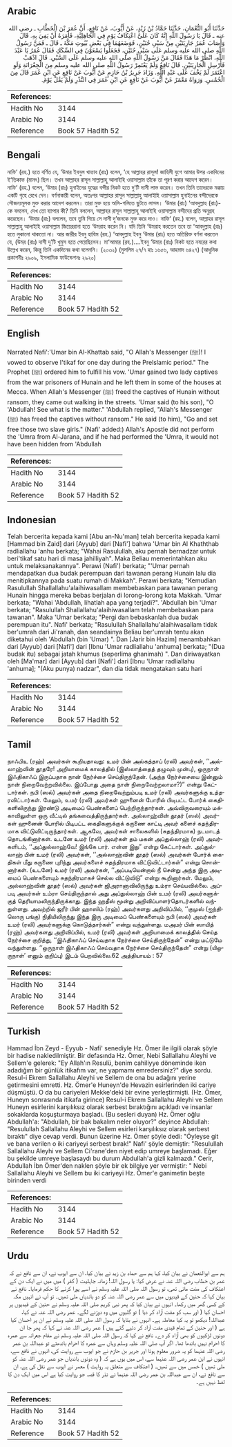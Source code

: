 ## Arabic


<div dir="rtl" lang="ar" style={{fontSize:'larger',backgroundColor:'#f8f9fa',padding:20}}>
حَدَّثَنَا أَبُو النُّعْمَانِ، حَدَّثَنَا حَمَّادُ بْنُ زَيْدٍ، عَنْ أَيُّوبَ، عَنْ نَافِعٍ، أَنَّ عُمَرَ بْنَ الْخَطَّابِ ـ رضى الله عنه ـ قَالَ يَا رَسُولَ اللَّهِ إِنَّهُ كَانَ عَلَىَّ اعْتِكَافُ يَوْمٍ فِي الْجَاهِلِيَّةِ، فَأَمَرَهُ أَنْ يَفِيَ بِهِ‏.‏ قَالَ وَأَصَابَ عُمَرُ جَارِيَتَيْنِ مِنْ سَبْىِ حُنَيْنٍ، فَوَضَعَهُمَا فِي بَعْضِ بُيُوتِ مَكَّةَ ـ قَالَ ـ فَمَنَّ رَسُولُ اللَّهِ صلى الله عليه وسلم عَلَى سَبْىِ حُنَيْنٍ، فَجَعَلُوا يَسْعَوْنَ فِي السِّكَكِ فَقَالَ عُمَرُ يَا عَبْدَ اللَّهِ، انْظُرْ مَا هَذَا فَقَالَ مَنَّ رَسُولُ اللَّهِ صلى الله عليه وسلم عَلَى السَّبْىِ‏.‏ قَالَ اذْهَبْ فَأَرْسِلِ الْجَارِيَتَيْنِ‏.‏ قَالَ نَافِعٌ وَلَمْ يَعْتَمِرْ رَسُولُ اللَّهِ صلى الله عليه وسلم مِنَ الْجِعْرَانَةِ وَلَوِ اعْتَمَرَ لَمْ يَخْفَ عَلَى عَبْدِ اللَّهِ‏.‏ وَزَادَ جَرِيرُ بْنُ حَازِمٍ عَنْ أَيُّوبَ عَنْ نَافِعٍ عَنِ ابْنِ عُمَرَ قَالَ مِنَ الْخُمُسِ‏.‏ وَرَوَاهُ مَعْمَرٌ عَنْ أَيُّوبَ عَنْ نَافِعٍ عَنِ ابْنِ عُمَرَ فِي النَّذْرِ وَلَمْ يَقُلْ يَوْمَ‏.‏
</div>
<div style={{backgroundColor:'#f8f9fa',padding:20, marginBottom: 10}}><table> <thead> <tr> <th>References:</th> <th></th> </tr> </thead> <tbody><tr><td>Hadith No</td><td>3144</td></tr><tr><td>Arabic No</td><td>3144</td></tr><tr><td>Reference</td><td>Book 57 Hadith 52</td></tr></tbody></table></div>

## Bengali


<div dir="ltr" lang="bn" style={{fontSize:'larger',backgroundColor:'#f8f9fa',padding:20}}>
নাফি‘ (রহ.) হতে বর্ণিত যে, ‘উমার ইবনুল খাত্তাব (রাঃ) বলেন, ‘হে আল্লাহর রাসূল! জাহিলী যুগে আমার উপর একদিনের ই‘তিকাফ (মানৎ) ছিল। তখন আল্লাহর রাসূল সাল্লাল্লাহু আলাইহি ওয়াসাল্লাম তাঁকে তা পূরণ করার আদেশ করেন। নাফি‘ (রহ.) বলেন, ‘উমার (রাঃ) হুনাইনের যুদ্ধের বন্দীর নিকট হতে দু’টি দাসী লাভ করেন। তখন তিনি তাদেরকে মক্কায় একটি গৃহে রেখে দেন। বর্ণনাকারী বলেন, অতঃপর আল্লাহর রাসূল সাল্লাল্লাহু আলাইহি ওয়াসাল্লাম হুনাইনের বন্দীদেরকে সৌজন্যমূলক মুক্ত করার আদেশ করলেন। তারা মুক্ত হয়ে অলি-গলিতে ছুটতে লাগল। ‘উমার (রাঃ) ‘আবদুল্লাহ (রাঃ)-কে বললেন, দেখ তো ব্যাপার কী? তিনি বললেন, আল্লাহর রাসূল সাল্লাল্লাহু আলাইহি ওয়াসাল্লাম বন্দীদের প্রতি অনুগ্রহ করেছেন। ‘উমার (রাঃ) বললেন, তবে তুমি গিয়ে সে দাসী দু’জনকে মুক্ত করে দাও। নাফি‘ (রহ.) বলেন, আল্লাহর রাসূল সাল্লাল্লাহু আলাইহি ওয়াসাল্লাম জিয়েররানা হতে ‘উমরাহ করেন নি। যদি তিনি ‘উমরাহ করতেন তবে তা ‘আবদুল্লাহ (রাঃ) হতে লুকানো থাকতো না। আর জারীর ইবনু হাযিম (রহ.) ‘আবদুল্লাহ ইবনু ‘উমার (রাঃ) হতে অতিরিক্ত বর্ণনা করতেন যে, (উমর (রাঃ) দাসী দু’টি খুমুস হতে পেয়েছিলেন। মা‘আমার (রহ.)....ইবনু ‘উমার (রাঃ) নিকট হতে নযরের কথা উল্লেখ করেন, কিন্তু তিনি একদিনের কথা বলেননি। (২০৩২) (মুসলিম ২৭/৭ হাঃ ১৬৫৬, আহমাদ ৬৪২৭) (আধুনিক প্রকাশনীঃ ২৯০৯, ইসলামিক ফাউন্ডেশনঃ ২৯২০)
</div>
<div style={{backgroundColor:'#f8f9fa',padding:20, marginBottom: 10}}><table> <thead> <tr> <th>References:</th> <th></th> </tr> </thead> <tbody><tr><td>Hadith No</td><td>3144</td></tr><tr><td>Arabic No</td><td>3144</td></tr><tr><td>Reference</td><td>Book 57 Hadith 52</td></tr></tbody></table></div>

## English


<div dir="ltr" lang="en" style={{fontSize:'larger',backgroundColor:'#f8f9fa',padding:20}}>
Narrated Nafi':'Umar bin Al-Khattab said, "O Allah's Messenger (ﷺ)! I vowed to observe I'tikaf for one day during the Prelslamic period." The Prophet (ﷺ) ordered him to fulfill his vow. 'Umar gained two lady captives from the war prisoners of Hunain and he left them in some of the houses at Mecca. When Allah's Messenger (ﷺ) freed the captives of Hunain without ransom, they came out walking in the streets. 'Umar said (to his son), "O 'Abdullah! See what is the matter." 'Abdullah replied, "Allah's Messenger (ﷺ) has freed the captives without ransom." He said (to him), "Go and set free those two slave girls." (Nafi' added:) Allah's Apostle did not perform the 'Umra from Al-Jarana, and if he had performed the 'Umra, it would not have been hidden from 'Abdullah
</div>
<div style={{backgroundColor:'#f8f9fa',padding:20, marginBottom: 10}}><table> <thead> <tr> <th>References:</th> <th></th> </tr> </thead> <tbody><tr><td>Hadith No</td><td>3144</td></tr><tr><td>Arabic No</td><td>3144</td></tr><tr><td>Reference</td><td>Book 57 Hadith 52</td></tr></tbody></table></div>

## Indonesian


<div dir="ltr" lang="id" style={{fontSize:'larger',backgroundColor:'#f8f9fa',padding:20}}>
Telah bercerita kepada kami [Abu an-Nu'man] telah bercerita kepada kami [Hammad bin Zaid] dari [Ayyub] dari [Nafi'] bahwa 'Umar bin Al Khaththab radliallahu 'anhu berkata; "Wahai Rasulullah, aku pernah bernadzar untuk beri'tikaf satu hari di masa jahilliyah". Maka Beliau memerintahkan aku untuk melaksanakannya". Perawi (Nafi') berkata; "'Umar pernah mendapatkan dua budak perempuan dari tawanan perang Hunain lalu dia menitipkannya pada suatu rumah di Makkah". Perawi berkata; "Kemudian Rasulullah Shallallahu'alaihiwasallam membebaskan para tawanan perang Hunain hingga mereka bebas berjalan di lorong-lorong kota Makkah. 'Umar berkata; "Wahai 'Abdullah, lihatlah apa yang terjadi?". 'Abdullah bin 'Umar berkata; "Rasulullah Shallallahu'alaihiwasallam telah membebaskan para tawanan". Maka 'Umar berkata; "Pergi dan bebaskanlah dua budak perempuan itu". Nafi' berkata; "Rasulullah Shallallahu'alaihiwasallam tidak ber'umrah dari Ji'ranah, dan seandainya Beliau ber'umrah tentu akan diketahui oleh 'Abdullah (bin 'Umar) ". Dan [Jarir bin Hazim] menambahkan dari [Ayyub] dari [Nafi'] dari [Ibnu 'Umar radliallahu 'anhuma] berkata; "(Dua budak itu) sebagai jatah khumus (seperlima ghanimah) ". Dan diriwayatkan oleh [Ma'mar] dari [Ayyub] dari [Nafi'] dari [Ibnu 'Umar radliallahu 'anhuma]; "(Aku punya) nadzar", dan dia tidak mengatakan satu hari
</div>
<div style={{backgroundColor:'#f8f9fa',padding:20, marginBottom: 10}}><table> <thead> <tr> <th>References:</th> <th></th> </tr> </thead> <tbody><tr><td>Hadith No</td><td>3144</td></tr><tr><td>Arabic No</td><td>3144</td></tr><tr><td>Reference</td><td>Book 57 Hadith 52</td></tr></tbody></table></div>

## Tamil


<div dir="ltr" lang="ta" style={{fontSize:'larger',backgroundColor:'#f8f9fa',padding:20}}>
நாஃபிஉ (ரஹ்) அவர்கள் கூறியதாவது: உமர் பின் அல்கத்தாப் (ரலி) அவர்கள், ‘‘அல்லாஹ்வின் தூதரே! அறியாமைக் காலத்தில் (இஸ்லாத்தைத் தழுவும் முன்பு), ஒருநாள் இஃதிகாஃப் இருப்பதாக நான் நேர்ச்சை செய்திருந்தேன். (அந்த நேர்ச்சையை இன்னும் நான் நிறைவேற்றவில்லை. இப்போது அதை நான் நிறைவேற்றலாமா?)” என்று கேட்டார்கள். நபி (ஸல்) அவர்கள் அதை நிறைவேற்றும்படி உமர் (ரலி) அவர்களுக்கு உத்தரவிட்டார்கள். மேலும், உமர் (ரலி) அவர்கள் ஹுனைன் போரில் பிடிபட்ட போர்க் கைதிகளிலிருந்து இரண்டு அடிமைப் பெண்களைப் பெற்றிருந்தார்கள். அவ்விருவரையும் மக்காவிலுள்ள ஒரு வீட்டில் தங்கவைத்திருந்தார்கள். அல்லாஹ்வின் தூதர் (ஸல்) அவர்கள் ஹுனைன் போரில் பிடிபட்ட கைதிகளுக்குக் கருணை காட்டி அவர் களைச் சுதந்திரமாக விட்டுவிட்டிருந்தார்கள். ஆகவே, அவர்கள் சாலைகளில் (சுதந்திரமாக) நடமாடத் தொடங்கினார்கள். உடனே உமர் (ரலி) அவர்கள் தம் மகன் அப்துல்லாஹ் (ரலி) அவர்களிடம், ‘‘அப்துல்லாஹ்வே! இங்கே பார். என்ன இது” என்று கேட்டார்கள். அப்துல்லாஹ் பின் உமர் (ரலி) அவர்கள், ‘‘அல்லாஹ்வின் தூதர் (ஸல்) அவர்கள் போர்க் கைதிகள் மீது கருணை புரிந்து அவர்களைச் சுதந்திரமாக விட்டுவிட்டார்கள்” என்று சொன்னார்கள். (உடனே) உமர் (ரலி) அவர்கள், ‘‘அப்படியென்றால் நீ சென்று அந்த இரு அடிமைப் பெண்களையும் சுதந்திரமாகச் செல்ல விட்டுவிடு” என்று கூறினார்கள். மேலும், அல்லாஹ்வின் தூதர் (ஸல்) அவர்கள் ஜிஅரானாவிலிருந்து உம்ரா செய்யவில்லை. அப்படி அவர்கள் உம்ரா செய்திருந்தால் அது அப்துல்லாஹ் பின் உமர் (ரலி) அவர்களுக்குத் தெரியாமலிருந்திருக்காது. இந்த ஹதீஸ் மூன்று அறிவிப்பாளர்தொடர்களில் வந்துள்ளது. அவற்றில் ஜரீர் பின் ஹாஸிம் (ரஹ்) அவர்களது அறிவிப்பில், ‘‘குமுஸ் (ஐந்திலொரு பங்கு) நிதியிலிருந்து இந்த இரு அடிமைப் பெண்களையும் நபி (ஸல்) அவர்கள் உமர் (ரலி) அவர்களுக்கு கொடுத்தார்கள்” என்று வந்துள்ளது. மஅமர் பின் ஸாயித் (ரஹ்) அவர்களது அறிவிப்பில், உமர் (ரலி) அவர்கள் அறியாமைக் காலத்தில் செய்த நேர்ச்சை குறித்து, ‘‘இஃதிகாஃப் செய்வதாக நேர்ச்சை செய்திருந்தேன்” என்று மட்டுமே வந்துள்ளது. ‘‘ஒருநாள் இஃதிகாஃப் செய்வதாக நேர்ச்சை செய்திருந்தேன்” என்று (யிஒருநாள்’ எனும் குறிப்பு) இடம் பெறவில்லை.62 அத்தியாயம் : 57
</div>
<div style={{backgroundColor:'#f8f9fa',padding:20, marginBottom: 10}}><table> <thead> <tr> <th>References:</th> <th></th> </tr> </thead> <tbody><tr><td>Hadith No</td><td>3144</td></tr><tr><td>Arabic No</td><td>3144</td></tr><tr><td>Reference</td><td>Book 57 Hadith 52</td></tr></tbody></table></div>

## Turkish


<div dir="ltr" lang="tr" style={{fontSize:'larger',backgroundColor:'#f8f9fa',padding:20}}>
Hammad İbn Zeyd - Eyyub - Nafi' senediyle Hz. Ömer ile ilgili olarak şöyle bir hadise nakledilmiştir. Bir defasında Hz. Ömer, Nebi Sallallahu Aleyhi ve Sellem'e gelerek: "Ey Allah'ın Resulü, benim cahiliyye döneminde iken adadığım bir günlük itikafım var, ne yapmamı emredersiniz?" diye sordu. Resul-i Ekrem Sallallahu Aleyhi ve Sellem de ona bu adağını yerine getirmesini emretti. Hz. Ömer'e Huneyn'de Hevazin esirlerinden iki cariye düşmüştü. O da bu cariyeleri Mekke'deki bir evine yerleştirmişti. (Hz. Ömer, Huneyn sonrasında itikafa girince) Resul-i Ekrem Sallallahu Aleyhi ve Sellem Huneyn esirlerini karşılıksız olarak serbest bıraktığını açıkladı ve insanlar sokaklarda koşuşturmaya başladı. (Bu sesleri duyan) Hz. Ömer oğlu Abdullah'a: "Abdullah, bir bak bakalım neler oluyor?" deyince Abdullah: "Resulullah Sallallahu Aleyhi ve Sellem esirleri karşılıksız olarak serbest bıraktı" diye cevap verdi. Bunun üzerine Hz. Ömer şöyle dedi: "Öyleyse git ve bana verilen o iki cariyeyi serbest bırak!" Nafi' şöyle demiştir: "Resulullah Sallallahu Aleyhi ve Sellem Ci'rane'den niyet edip umreye başlamadı. Eğer bu şekilde umreye başlasaydı bu durum Abdullah'a gizli kalmazdı." Cerir, Abdullah İbn Ömer'den naklen şöyle bir ek bilgiye yer vermiştir: " Nebi Sallallahu Aleyhi ve Sellem bu iki cariyeyi Hz. Ömer'e ganimetin beşte birinden verdi
</div>
<div style={{backgroundColor:'#f8f9fa',padding:20, marginBottom: 10}}><table> <thead> <tr> <th>References:</th> <th></th> </tr> </thead> <tbody><tr><td>Hadith No</td><td>3144</td></tr><tr><td>Arabic No</td><td>3144</td></tr><tr><td>Reference</td><td>Book 57 Hadith 52</td></tr></tbody></table></div>

## Urdu


<div dir="rtl" lang="ur" style={{fontSize:'larger',backgroundColor:'#f8f9fa',padding:20}}>
ہم سے ابوالنعمان نے بیان کیا، کہا ہم سے حماد بن زید نے بیان کیا، ان سے ایوب نے، ان سے نافع نے کہ عمر بن خطاب رضی اللہ عنہ نے عرض کیا: یا رسول اللہ! زمانہ جاہلیت ( کفر ) میں میں نے ایک دن کے اعتکاف کی منت مانی تھی، تو رسول اللہ صلی اللہ علیہ وسلم نے اسے پورا کرنے کا حکم فرمایا۔ نافع نے بیان کیا کہ حنین کے قیدیوں میں سے عمر رضی اللہ عنہ کو دو باندیاں ملی تھیں۔ تو آپ نے انہیں مکہ کے کسی گھر میں رکھا۔ انہوں نے بیان کیا کہ پھر نبی کریم صلی اللہ علیہ وسلم نے حنین کے قیدیوں پر احسان کیا ( اور سب کو مفت آزاد کر دیا ) تو گلیوں میں وہ دوڑنے لگے۔ عمر رضی اللہ عنہ نے کہا، عبداللہ! دیکھو تو یہ کیا معاملہ ہے۔ انہوں نے بتایا کہ رسول اللہ صلی اللہ علیہ وسلم نے ان پر احسان کیا ہے ( اور حنین کے تمام قیدی مفت آزاد کر دئیے گئے ہیں ) عمر رضی اللہ عنہ نے کہا کہ پھر جا ان دونوں لڑکیوں کو بھی آزاد کر دے۔ نافع نے کہا کہ رسول اللہ صلی اللہ علیہ وسلم نے مقام جعرانہ سے عمرہ کا احرام نہیں باندھا تھا۔ اگر آپ صلی اللہ علیہ وسلم وہاں سے عمرہ کا احرام باندھتے تو عبداللہ بن عمر رضی اللہ عنہما کو یہ ضرور معلوم ہوتا اور جریر بن حازم نے جو ایوب سے روایت کی، انہوں نے نافع سے، انہوں نے ابن عمر رضی اللہ عنہما سے، اس میں یوں ہے کہ ( وہ دونوں باندیاں جو عمر رضی اللہ عنہ کو ملی تھیں ) خمس میں سے تھیں۔ ( اعتکاف سے متعلق یہ روایت ) معمر نے ایوب سے نقل کی ہے، ان سے نافع نے، ان سے عبداللہ بن عمر رضی اللہ عنہما نے نذر کا قصہ جو روایت کیا ہے اس میں ایک دن کا لفظ نہیں ہے۔
</div>
<div style={{backgroundColor:'#f8f9fa',padding:20, marginBottom: 10}}><table> <thead> <tr> <th>References:</th> <th></th> </tr> </thead> <tbody><tr><td>Hadith No</td><td>3144</td></tr><tr><td>Arabic No</td><td>3144</td></tr><tr><td>Reference</td><td>Book 57 Hadith 52</td></tr></tbody></table></div>